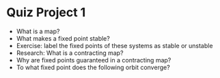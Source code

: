 # Quiz Project 1



- What is a map?
- What makes a fixed point stable?
- Exercise: label the fixed points of these systems as stable or unstable
- Research: What is a contracting map?
- Why are fixed points guaranteed in a contracting map?
- To what fixed point does the following orbit converge?

